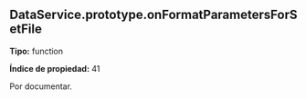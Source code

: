 ## DataService.prototype.onFormatParametersForSetFile

**Tipo:** function

**Índice de propiedad:** 41

Por documentar.



